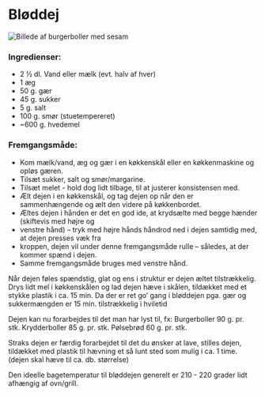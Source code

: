 # Bløddej
![Billede af burgerboller med sesam](images/bløddej.jpg)

### Ingredienser:
- 2 ½ dl. Vand eller mælk (evt. halv af hver)
- 1 æg
- 50 g. gær
- 45 g. sukker
- 5 g. salt
- 100 g. smør (stuetempereret)
- ~600 g. hvedemel

### Fremgangsmåde:
- Kom mælk/vand, æg og gær i en køkkenskål eller en køkkenmaskine og opløs gæren.
- Tilsæt sukker, salt og smør/margarine.
- Tilsæt melet - hold dog lidt tilbage, til at justerer konsistensen med.
- Ælt dejen i en køkkenskål, og tag dejen op når den er sammenhængende og ælt den videre på køkkenbordet.
- Æltes dejen i hånden er det en god ide, at krydsælte med begge hænder (skiftevis med højre og
- venstre hånd) – tryk med højre hånds håndrod ned i dejen samtidig med, at dejen presses væk fra
- kroppen, dejen vil under denne fremgangsmåde rulle – således, at der kommer spænd i dejen.
- Samme fremgangsmåde bruges med venstre hånd.

Når dejen føles spændstig, glat og ens i struktur er dejen æltet tilstrækkelig. Drys lidt mel i køkkenskålen og lad dejen hæve i skålen, tildækket med et stykke plastik i ca. 15 min.
Da der er ret go’ gang i bløddejen pga. gær og sukkermængden er 15 min. tilstrækkelig i hviletid

Dejen kan nu forarbejdes til det man har lyst til, fx:
Burgerboller 90 g. pr. stk.
Krydderboller 85 g. pr. stk.
Pølsebrød 60 g. pr. stk.

Straks dejen er færdig forarbejdet til det du ønsker at lave, stilles dejen, tildækket med plastik til hævning et så lunt sted som mulig i ca. 1 time. (dejen skal hæve til ca. db. størrelse)

Den ideelle bagetemperatur til bløddejen generelt er 210 - 220 grader lidt afhængig af ovn/grill. 
